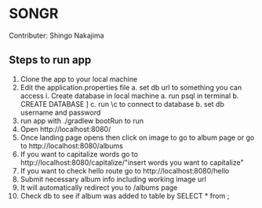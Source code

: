 # SONGR
Contributer: Shingo Nakajima

## Steps to run app
1. Clone the app to your local machine
2. Edit the application.properties file 
    a. set db url to something you can access
        i. Create database in local machine 
               a. run psql in terminal
               b. CREATE DATABASE <database name>]
               c. run \c <database name> to connect to database
    b. set db username and password
3. run app with ./gradlew bootRun to run 
4. Open http://localhost:8080/
5. Once landing page opens then click on image to go to album page or go to http://localhost:8080/albums
6. If you want to capitalize words go to http://localhost:8080/capitalize/"insert words you want to capitalize"
7. If you want to check hello route go to http://localhost:8080/hello
8. Submit necessary album info including working image url 
9. It will automatically redirect you to /albums page
10. Check db to see if album was added to table by SELECT * from <table name>; 
